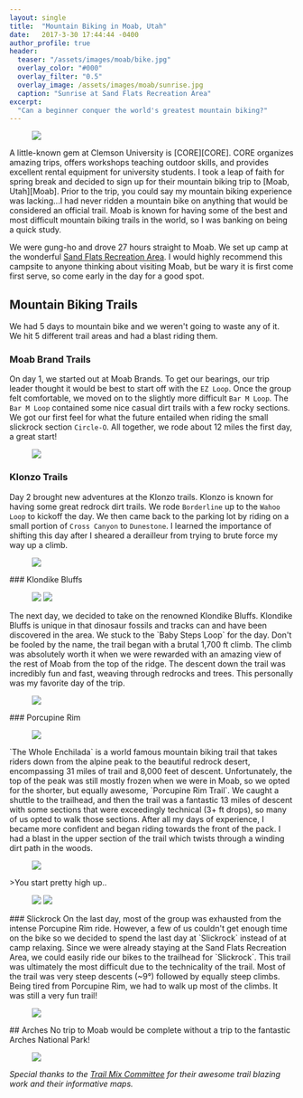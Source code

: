 ```yaml
---
layout: single
title:  "Mountain Biking in Moab, Utah"
date:   2017-3-30 17:44:44 -0400
author_profile: true
header:
  teaser: "/assets/images/moab/bike.jpg"
  overlay_color: "#000"
  overlay_filter: "0.5"
  overlay_image: /assets/images/moab/sunrise.jpg
  caption: "Sunrise at Sand Flats Recreation Area"
excerpt:
  "Can a beginner conquer the world's greatest mountain biking?"
---
```

<figure>
<a href="/assets/images/moab/bike.jpg"><img src="/assets/images/moab/bike.jpg"></a>
</figure>
A little-known gem at Clemson University is [CORE][CORE]. CORE organizes amazing trips, offers workshops teaching outdoor skills, and provides excellent rental equipment for university students. I took a leap of faith for spring break and decided to sign up for their mountain biking trip to [Moab, Utah][Moab]. Prior to the trip, you could say my mountain biking experience was lacking...I had never ridden a mountain bike on anything that would be considered an official trail. Moab is known for having some of the best and most difficult mountain biking trails in the world, so I was banking on being a quick study.

<!-- *[CORE]: Clemson Outdoor Recreation and Education Program -->

We were gung-ho and drove 27 hours straight to Moab. We set up camp at the wonderful [Sand Flats Recreation Area][sand]. I would highly recommend this campsite to anyone thinking about visiting Moab, but be wary it is first come first serve, so come early in the day for a good spot.

## Mountain Biking Trails
We had 5 days to mountain bike and we weren't going to waste any of it. We hit 5 different trail areas and had a blast riding them.
### Moab Brand Trails
On day 1, we started out at Moab Brands. To get our bearings, our trip leader thought it would be best to start off with the `EZ Loop`. Once the group felt comfortable, we moved on to the slightly more difficult `Bar M Loop`. The `Bar M Loop` contained some nice casual dirt trails with a few rocky sections. We got our first feel for what the future entailed when riding the small slickrock section `Circle-O`. All together, we rode about 12 miles the first day, a great start!
<figure>
<a href="/assets/images/moab/brands.jpg"><img src="/assets/images/moab/brands.jpg"></a>
</figure>

### Klonzo Trails
Day 2 brought new adventures at the Klonzo trails. Klonzo is known for having some great redrock dirt trails. We rode `Borderline` up to the `Wahoo Loop` to kickoff the day. We then came back to the parking lot by riding on a small portion of `Cross Canyon` to `Dunestone`. I learned the importance of shifting this day after I sheared a derailleur from trying to brute force my way up a climb.
<figure>
<a href="/assets/images/moab/klonzo.jpg"><img src="/assets/images/moab/klonzo.jpg"></a>
</figure>
### Klondike Bluffs
<figure class="half">
<a href="/assets/images/moab/clemson.jpg"><img src="/assets/images/moab/clemson.jpg"></a>
<a href="/assets/images/moab/sitting.jpg"><img src="/assets/images/moab/sitting.jpg"></a>
</figure>
The next day, we decided to take on the renowned Klondike Bluffs. Klondike Bluffs is unique in that dinosaur fossils and tracks can and have been discovered in the area. We stuck to the `Baby Steps Loop` for the day. Don't be fooled by the name, the trail began with a brutal 1,700 ft climb. The climb was absolutely worth it when we were rewarded with an amazing view of the rest of Moab from the top of the ridge. The descent down the trail was incredibly fun and fast, weaving through redrocks and trees. This personally was my favorite day of the trip.
<figure>
<a href="/assets/images/moab/klondike.jpg"><img src="/assets/images/moab/klondike.jpg"></a>
</figure>
### Porcupine Rim
<figure>
<a href="/assets/images/moab/rim.JPG"><img src="/assets/images/moab/rim.JPG"></a>
</figure>
`The Whole Enchilada` is a world famous mountain biking trail that takes riders down from the alpine peak to the beautiful redrock desert, encompassing 31 miles of trail and 8,000 feet of descent. Unfortunately, the top of the peak was still mostly frozen when we were in Moab, so we opted for the shorter, but equally awesome, `Porcupine Rim Trail`. We caught a shuttle to the trailhead, and then the trail was a fantastic 13 miles of descent with some sections that were exceedingly technical (3+ ft drops), so many of us opted to walk those sections. After all my days of experience, I became more confident and began riding towards the front of the pack. I had a blast in the upper section of the trail which twists through a winding dirt path in the woods.
<figure>
<a href="/assets/images/moab/enchilada.jpg"><img src="/assets/images/moab/enchilada.jpg"></a>
</figure>
>You start pretty high up..

<figure class="half">
<a href="/assets/images/moab/hanging.JPG"><img src="/assets/images/moab/hanging.JPG"></a>
<a href="/assets/images/moab/ledge.JPG"><img src="/assets/images/moab/ledge.JPG"></a>
</figure>
### Slickrock
On the last day, most of the group was exhausted from the intense Porcupine Rim ride. However, a few of us couldn't get enough time on the bike so we decided to spend the last day at `Slickrock` instead of at camp relaxing. Since we were already staying at the Sand Flats Recreation Area, we could easily ride our bikes to the trailhead for `Slickrock`. This trail was ultimately the most difficult due to the technicality of the trail. Most of the trail was very steep descents (~9°) followed by equally steep climbs. Being tired from Porcupine Rim,  we had to walk up most of the climbs. It was still a very fun trail!
<figure>
<a href="/assets/images/moab/slickrock.jpg"><img src="/assets/images/moab/slickrock.jpg"></a>
</figure>
## Arches
No trip to Moab would be complete without a trip to the fantastic Arches National Park!
<figure>
<a href="/assets/images/moab/arches.jpg"><img src="/assets/images/moab/arches.jpg"></a>
</figure>


_Special thanks to the [Trail Mix Committee][trail] for their awesome trail blazing work and their informative maps._

[CORE]: https://www.clemson.edu/campus-life/campus-recreation/outdoorrec/
[Moab]: http://discovermoab.com/mountainbiking/
[trail]: https://www.grandcountyutah.net/223/Trail-Mix-Committee
[sand]: http://www.sandflats.org/
